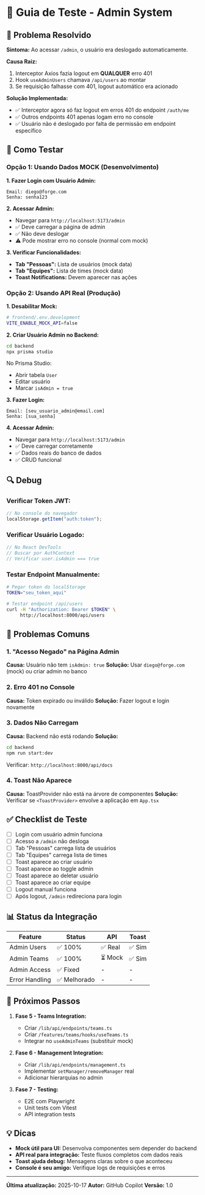 # 🔧 Guia de Teste - Admin System

## 🐛 Problema Resolvido

**Sintoma:** Ao acessar `/admin`, o usuário era deslogado automaticamente.

**Causa Raiz:**

1. Interceptor Axios fazia logout em **QUALQUER** erro 401
2. Hook `useAdminUsers` chamava `/api/users` ao montar
3. Se requisição falhasse com 401, logout automático era acionado

**Solução Implementada:**

- ✅ Interceptor agora só faz logout em erros 401 do endpoint `/auth/me`
- ✅ Outros endpoints 401 apenas logam erro no console
- ✅ Usuário não é deslogado por falta de permissão em endpoint específico

## 🧪 Como Testar

### Opção 1: Usando Dados MOCK (Desenvolvimento)

**1. Fazer Login com Usuário Admin:**

```
Email: diego@forge.com
Senha: senha123
```

**2. Acessar Admin:**

- Navegar para `http://localhost:5173/admin`
- ✅ Deve carregar a página de admin
- ✅ Não deve deslogar
- ⚠️ Pode mostrar erro no console (normal com mock)

**3. Verificar Funcionalidades:**

- **Tab "Pessoas":** Lista de usuários (mock data)
- **Tab "Equipes":** Lista de times (mock data)
- **Toast Notifications:** Devem aparecer nas ações

### Opção 2: Usando API Real (Produção)

**1. Desabilitar Mock:**

```bash
# frontend/.env.development
VITE_ENABLE_MOCK_API=false
```

**2. Criar Usuário Admin no Backend:**

```bash
cd backend
npx prisma studio
```

No Prisma Studio:

- Abrir tabela `User`
- Editar usuário
- Marcar `isAdmin = true`

**3. Fazer Login:**

```
Email: [seu_usuario_admin@email.com]
Senha: [sua_senha]
```

**4. Acessar Admin:**

- Navegar para `http://localhost:5173/admin`
- ✅ Deve carregar corretamente
- ✅ Dados reais do banco de dados
- ✅ CRUD funcional

## 🔍 Debug

### Verificar Token JWT:

```javascript
// No console do navegador
localStorage.getItem("auth:token");
```

### Verificar Usuário Logado:

```javascript
// No React DevTools
// Buscar por AuthContext
// Verificar user.isAdmin === true
```

### Testar Endpoint Manualmente:

```bash
# Pegar token do localStorage
TOKEN="seu_token_aqui"

# Testar endpoint /api/users
curl -H "Authorization: Bearer $TOKEN" \
     http://localhost:8000/api/users
```

## 🚨 Problemas Comuns

### 1. "Acesso Negado" na Página Admin

**Causa:** Usuário não tem `isAdmin: true`
**Solução:** Usar `diego@forge.com` (mock) ou criar admin no banco

### 2. Erro 401 no Console

**Causa:** Token expirado ou inválido
**Solução:** Fazer logout e login novamente

### 3. Dados Não Carregam

**Causa:** Backend não está rodando
**Solução:**

```bash
cd backend
npm run start:dev
```

Verificar: `http://localhost:8000/api/docs`

### 4. Toast Não Aparece

**Causa:** ToastProvider não está na árvore de componentes
**Solução:** Verificar se `<ToastProvider>` envolve a aplicação em `App.tsx`

## ✅ Checklist de Teste

- [ ] Login com usuário admin funciona
- [ ] Acesso a `/admin` não desloga
- [ ] Tab "Pessoas" carrega lista de usuários
- [ ] Tab "Equipes" carrega lista de times
- [ ] Toast aparece ao criar usuário
- [ ] Toast aparece ao toggle admin
- [ ] Toast aparece ao deletar usuário
- [ ] Toast aparece ao criar equipe
- [ ] Logout manual funciona
- [ ] Após logout, `/admin` redireciona para login

## 📊 Status da Integração

| Feature        | Status       | API     | Toast  |
| -------------- | ------------ | ------- | ------ |
| Admin Users    | ✅ 100%      | ✅ Real | ✅ Sim |
| Admin Teams    | ✅ 100%      | ⏳ Mock | ✅ Sim |
| Admin Access   | ✅ Fixed     | -       | -      |
| Error Handling | ✅ Melhorado | -       | -      |

## 🎯 Próximos Passos

1. **Fase 5 - Teams Integration:**

   - Criar `/lib/api/endpoints/teams.ts`
   - Criar `/features/teams/hooks/useTeams.ts`
   - Integrar no `useAdminTeams` (substituir mock)

2. **Fase 6 - Management Integration:**

   - Criar `/lib/api/endpoints/management.ts`
   - Implementar `setManager/removeManager` real
   - Adicionar hierarquias no admin

3. **Fase 7 - Testing:**
   - E2E com Playwright
   - Unit tests com Vitest
   - API integration tests

## 💡 Dicas

- **Mock útil para UI:** Desenvolva componentes sem depender do backend
- **API real para integração:** Teste fluxos completos com dados reais
- **Toast ajuda debug:** Mensagens claras sobre o que aconteceu
- **Console é seu amigo:** Verifique logs de requisições e erros

---

**Última atualização:** 2025-10-17
**Autor:** GitHub Copilot
**Versão:** 1.0

